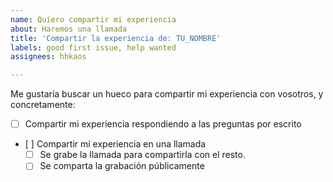 ```yaml
---
name: Quiero compartir mi experiencia
about: Haremos una llamada
title: 'Compartir la experiencia de: TU_NOMBRE'
labels: good first issue, help wanted
assignees: hhkaos

---
```


<!-- Por favor revisa las siguientes opciones: -->
Me gustaría buscar un hueco para compartir mi experiencia con vosotros, y concretamente:
* [ ] Compartir mi experiencia respondiendo a las preguntas por escrito
* [ ] Compartir mi experiencia en una llamada
   * [ ] Se grabe la llamada para compartirla con el resto. 
   * [ ] Se comparta la grabación públicamente  <!-- Si no marcas esta opción, compartiremos la grabación pero sólo con las personas que forman parte de Community Builders. -->

<!--
Por último, [revisa las preguntas genéricas](https://github.com/ComBuildersES/charlamos-con-community-builders/blob/main/preguntas-genericas.md). Y añade cualquier comentario sobre si quieres que añadamos, cambiemos, o quitemos alguna pregunta.
-->
